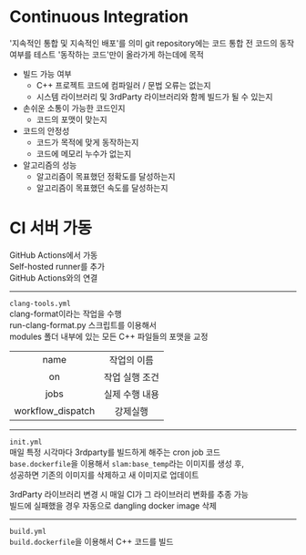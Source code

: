 # Continuous Integration
'지속적인 통합 및 지속적인 배포'를 의미
git repository에는 코드 통합 전 코드의 동작여부를 테스트
'동작하는 코드'만이 올라가게 하는데에 목적

- 빌드 가능 여부
    - C++ 프로젝트 코드에 컴파일러 / 문법 오류는 없는지
    - 시스템 라이브러리 및 3rdParty 라이브러리와 함께 빌드가 될 수 있는지
- 손쉬운 소통이 가능한 코드인지
    - 코드의 포맷이 맞는지
- 코드의 안정성
    - 코드가 목적에 맞게 동작하는지
    - 코드에 메모리 누수가 없는지
- 알고리즘의 성능
    - 알고리즘이 목표했던 정확도를 달성하는지
    - 알고리즘이 목표했던 속도를 달성하는지


# CI 서버 가동
GitHub Actions에서 가동<br>
Self-hosted runner를 추가<br>
GitHub Actions와의 연결<br>

---
`clang-tools.yml`<br>
clang-format이라는 작업을 수행<br>
run-clang-format.py 스크립트를 이용해서 <br>
modules 폴더 내부에 있는 모든 C++ 파일들의 포맷을 교정

|||
|:---:|:---:|
|name|작업의 이름|
|on|작업 실행 조건|
|jobs|실제 수행 내용|
|workflow_dispatch|강제실행|
---

`init.yml`<br>
매일 특정 시각마다 3rdparty를 빌드하게 해주는 cron job 코드<br>
`base.dockerfile`을 이용해서 `slam:base_temp`라는 이미지를 생성 후,<br> 
성공하면 기존의 이미지를 삭제하고 새 이미지로 업데이트

3rdParty 라이브러리 변경 시 매일 CI가 그 라이브러리 변화를 추종 가능<br> 
빌드에 실패했을 경우 자동으로 dangling docker image 삭제

---
`build.yml`<br>
`build.dockerfile`을 이용해서 C++ 코드를 빌드
